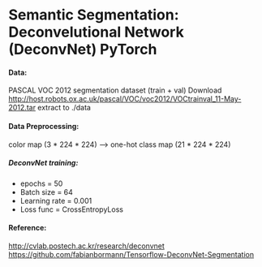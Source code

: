 # Semantic Segmentation: Deconvelutional Network (DeconvNet) PyTorch

#### Data:
PASCAL VOC 2012 segmentation dataset (train + val)
Download http://host.robots.ox.ac.uk/pascal/VOC/voc2012/VOCtrainval_11-May-2012.tar
extract to ./data

#### Data Preprocessing:
color map (3 * 224 * 224) --> one-hot class map (21 * 224 * 224)

##### DeconvNet training:
- epochs = 50
- Batch size = 64
- Learning rate = 0.001
- Loss func =  CrossEntropyLoss

#### Reference:
http://cvlab.postech.ac.kr/research/deconvnet
https://github.com/fabianbormann/Tensorflow-DeconvNet-Segmentation
